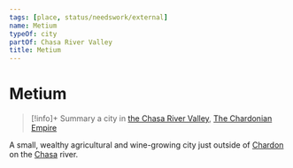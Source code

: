 ```yaml
---
tags: [place, status/needswork/external]
name: Metium
typeOf: city
partOf: Chasa River Valley
title: Metium
---
```

# Metium
>[!info]+ Summary
> a city in [the Chasa River Valley](<./chasa-river-valley.md>), [The Chardonian Empire](<../chardonian-empire.md>)



A small, wealthy agricultural and wine-growing city just outside of [Chardon](<../chardon/chardon.md>) on the [Chasa](<../../../chasa-nahadi-watershed/rivers/chasa.md>) river. 





